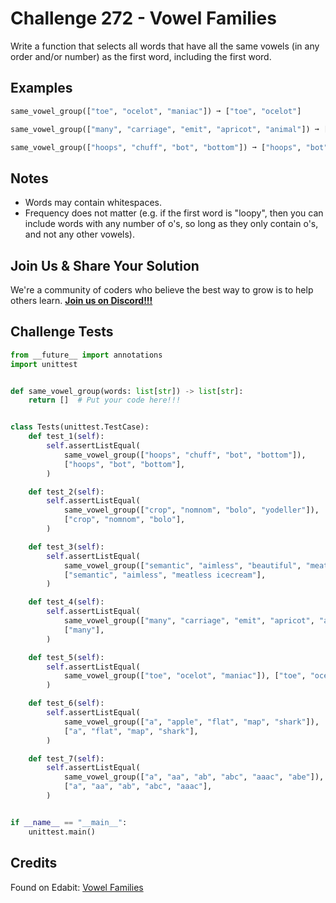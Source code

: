 # Challenge 272 - Vowel Families

Write a function that selects all words that have all the same vowels (in any order and/or number) as the first word, including the first word.

## Examples
```python
same_vowel_group(["toe", "ocelot", "maniac"]) ➞ ["toe", "ocelot"]

same_vowel_group(["many", "carriage", "emit", "apricot", "animal"]) ➞ ["many"]

same_vowel_group(["hoops", "chuff", "bot", "bottom"]) ➞ ["hoops", "bot", "bottom"]
```
## Notes

- Words may contain whitespaces.
- Frequency does not matter (e.g. if the first word is "loopy", then you can include words with any number of o's, so long as they only contain o's, and not any other vowels).

## Join Us & Share Your Solution

We're a community of coders who believe the best way to grow is to help others learn. **[Join us on Discord!!!](https://discord.gg/sfHykntuGy)**

## Challenge Tests
```python
from __future__ import annotations
import unittest


def same_vowel_group(words: list[str]) -> list[str]:
    return []  # Put your code here!!!


class Tests(unittest.TestCase):
    def test_1(self):
        self.assertListEqual(
            same_vowel_group(["hoops", "chuff", "bot", "bottom"]),
            ["hoops", "bot", "bottom"],
        )

    def test_2(self):
        self.assertListEqual(
            same_vowel_group(["crop", "nomnom", "bolo", "yodeller"]),
            ["crop", "nomnom", "bolo"],
        )

    def test_3(self):
        self.assertListEqual(
            same_vowel_group(["semantic", "aimless", "beautiful", "meatless icecream"]),
            ["semantic", "aimless", "meatless icecream"],
        )

    def test_4(self):
        self.assertListEqual(
            same_vowel_group(["many", "carriage", "emit", "apricot", "animal"]),
            ["many"],
        )

    def test_5(self):
        self.assertListEqual(
            same_vowel_group(["toe", "ocelot", "maniac"]), ["toe", "ocelot"]
        )

    def test_6(self):
        self.assertListEqual(
            same_vowel_group(["a", "apple", "flat", "map", "shark"]),
            ["a", "flat", "map", "shark"],
        )

    def test_7(self):
        self.assertListEqual(
            same_vowel_group(["a", "aa", "ab", "abc", "aaac", "abe"]),
            ["a", "aa", "ab", "abc", "aaac"],
        )


if __name__ == "__main__":
    unittest.main()
```
## Credits

Found on Edabit: [Vowel Families](https://edabit.com/challenge/nxSeD3tvqQkumGNid)

